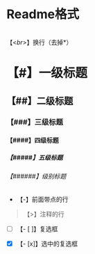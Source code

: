 # Readme格式
<br>【<*br*>】换行（去掉*）<br>
# 【#】一级标题
## 【##】二级标题
### 【###】三级标题
#### 【####】四级标题
##### 【#####】五级标题
###### 【######】级别标题



- 【-】前面带点的行


> 【>】注释的行


- [ ] 【- [ ]】复选框


- [x] 【- [x]】选中的复选框
